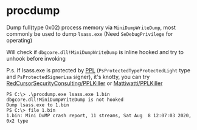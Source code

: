 # procdump

Dump full(type 0x02) process memory via `MiniDumpWriteDump`, most commonly be used to dump `lsass.exe` (Need `SeDebugPrivilege` for operating)

Will check if `dbgcore.dll!MiniDumpWriteDump` is inline hooked and try to unhook before invoking

P.s. If lsass.exe is protected by [PPL](https://www.scip.ch/en/?labs.20200116) (`PsProtectedTypeProtectedLight` type and `PsProtectedSignerLsa` signer), it's knotty, you can try [RedCursorSecurityConsulting/PPLKiller](https://github.com/RedCursorSecurityConsulting/PPLKiller) or [Mattiwatti/PPLKiller](https://github.com/Mattiwatti/PPLKiller)

```
PS C:\> .\procdump.exe lsass.exe 1.bin
dbgcore.dll!MiniDumpWriteDump is not hooked
Dump lsass.exe to 1.bin
PS C:\> file 1.bin
1.bin: Mini DuMP crash report, 11 streams, Sat Aug  8 12:07:03 2020, 0x2 type
```

